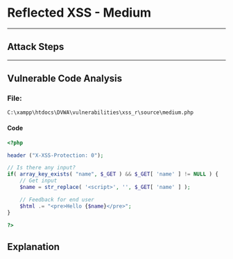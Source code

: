 # Reflected XSS - Medium

---

## Attack Steps

--- 

## Vulnerable Code Analysis

### File:
`C:\xampp\htdocs\DVWA\vulnerabilities\xss_r\source\medium.php`

#### Code
```php
<?php

header ("X-XSS-Protection: 0");

// Is there any input?
if( array_key_exists( "name", $_GET ) && $_GET[ 'name' ] != NULL ) {
	// Get input
	$name = str_replace( '<script>', '', $_GET[ 'name' ] );

	// Feedback for end user
	$html .= "<pre>Hello {$name}</pre>";
}

?>
```

## Explanation

